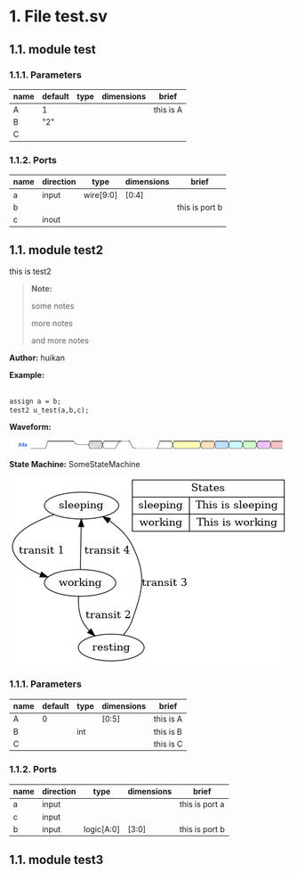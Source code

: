 # 1. File test.sv

## 1.1. module test

### 1.1.1. Parameters

| name | default | type | dimensions | brief |
| ---- | ------- | ---- | ---------- | ----- |
| A | 1 |  |  | this is A |
| B | "2" |  |  |  |
| C |  |  |  |  |

### 1.1.2. Ports

| name | direction | type | dimensions | brief |
| ---- | --------- | ---- | ---------- | ----- |
| a | input | wire[9:0] | [0:4] |  |
| b |  |  |  |  this is port b |
| c | inout |  |  |  |

## 1.1. module test2

this is test2

> **Note:**
>
> some notes
>
> more notes
>
> and more notes
>

**Author:** huikan

**Example:** 
```

assign a = b;
test2 u_test(a,b,c);
```

**Waveform:** 

 ![wave](docgen_wave_11103022529399375368.png)

**State Machine:** SomeStateMachine

 ![fsm](docgen_fsm_12073188082405142815.png)

### 1.1.1. Parameters

| name | default | type | dimensions | brief |
| ---- | ------- | ---- | ---------- | ----- |
| A | 0 |  | [0:5] | this is A |
| B |  | int |  | this is B  |
| C |  |  |  |  this is C |

### 1.1.2. Ports

| name | direction | type | dimensions | brief |
| ---- | --------- | ---- | ---------- | ----- |
| a | input |  |  | this is port a |
| c | input |  |  |  |
| b | input | logic[A:0] | [3:0] |  this is port b |

## 1.1. module test3

